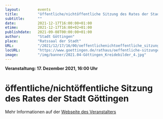```yaml
---
layout:        events
title:         "öffentliche/nichtöffentliche Sitzung des Rates der Stadt Göttingen"
subtitle:      ""
date:          2021-12-17T16:00:00+01:00
etime:         2021-12-17T16:00+02+01:00
publishdate:   2021-09-08T00:00:00+01:00
author:        "Stadt Göttingen"
place:         "Ratssaal der Stadt"
URL:           "/2021/12/17/16/00/oeffentlichenichtoeffentliche_sitzung_des_rates_der_stadt_goettingen"
locURL:        "https://www.goettingen.de/rathaus/oeffentliche-sitzungen.html"
image:         "/img/banner/2021.04-Göttingen_Kreidebilder_4.jpg"
---
```


**Veranstaltung: 17. Dezember 2021, 16:00 Uhr**

öffentliche/nichtöffentliche Sitzung des Rates der Stadt Göttingen
===========



Mehr Informationen auf der [Webseite des Veranstalters](https://www.goettingen.de/rathaus/oeffentliche-sitzungen.html)

